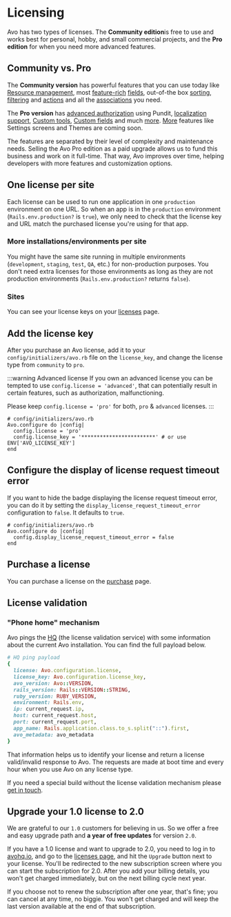 # Licensing

Avo has two types of licenses. The **Community edition**is free to use and works best for personal, hobby, and small commercial projects, and the **Pro edition** for when you need more advanced features.

## Community vs. Pro

The **Community version** has powerful features that you can use today like [Resource management](./resources.html), most [feature-rich](./field-options.html) [fields](./fields.html), out-of-the box [sorting](./field-options.html#sortable-fields), [filtering](./filters.html) and [actions](./actions.html) and all the [associations](./associations.html) you need.

The **Pro version** has [advanced authorization](./authorization.html) using Pundit, [localization support](./localization.html), [Custom tools](./custom-tools.html), [Custom fields](./custom-tools.html) and much [more](https://avohq.io/pricing). [More](https://avohq.io/roadmap) features like Settings screens and Themes are coming soon.

The features are separated by their level of complexity and maintenance needs. Selling the Avo Pro edition as a paid upgrade allows us to fund this business and work on it full-time. That way, Avo improves over time, helping developers with more features and customization options.

## One license per site

Each license can be used to run one application in one `production` environment on one URL. So when an app is in the `production` environment (`Rails.env.production?` is `true`), we only need to check that the license key and URL match the purchased license you're using for that app.

### More installations/environments per site

You might have the same site running in multiple environments (`development`, `staging`, `test`, `QA`, etc.) for non-production purposes. You don't need extra licenses for those environments as long as they are not production environments (`Rails.env.production?` returns `false`).

### Sites

You can see your license keys on your [licenses](https://avohq.io/licenses) page.

## Add the license key

After you purchase an Avo license, add it to your `config/initializers/avo.rb` file on the `license_key`, and change the license type from `community` to `pro`.

:::warning Advanced license
If you own an advanced license you can be tempted to use `config.license = 'advanced'`, that can potentially result in certain features, such as authorization, malfunctioning.

Please keep `config.license = 'pro'` for both, `pro` & `advanced` licenses.
:::

```ruby{3-4}
# config/initializers/avo.rb
Avo.configure do |config|
  config.license = 'pro'
  config.license_key = '************************' # or use ENV['AVO_LICENSE_KEY']
end
```

## Configure the display of license request timeout error

If you want to hide the badge displaying the license request timeout error, you can do it by setting the `display_license_request_timeout_error` configuration to `false`. It defaults to `true`.

```ruby{3}
# config/initializers/avo.rb
Avo.configure do |config|
  config.display_license_request_timeout_error = false
end
```
## Purchase a license

You can purchase a license on the [purchase](https://avohq.io/purchase/pro) page.

## License validation

### "Phone home" mechanism

Avo pings the [HQ](https://avohq.io) (the license validation service) with some information about the current Avo installation. You can find the full payload below.

```ruby
# HQ ping payload
{
  license: Avo.configuration.license,
  license_key: Avo.configuration.license_key,
  avo_version: Avo::VERSION,
  rails_version: Rails::VERSION::STRING,
  ruby_version: RUBY_VERSION,
  environment: Rails.env,
  ip: current_request.ip,
  host: current_request.host,
  port: current_request.port,
  app_name: Rails.application.class.to_s.split("::").first,
  avo_metadata: avo_metadata
}
```

That information helps us to identify your license and return a license valid/invalid response to Avo.
The requests are made at boot time and every hour when you use Avo on any license type.

If you need a special build without the license validation mechanism please [get in touch](mailto:adrian@avohq.io).


## Upgrade your 1.0 license to 2.0

We are grateful to our `1.0` customers for believing in us. So we offer a free and easy upgrade path and **a year of free updates** for version `2.0`.

If you have a 1.0 license and want to upgrade to 2.0, you need to log in to [avohq.io](https://avohq.io), and go to the [licenses page](https://avohq.io/subscriptions), and hit the `Upgrade` button next to your license. You'll be redirected to the new subscription screen where you can start the subscription for 2.0.
After you add your billing details, you won't get charged immediately, but on the next billing cycle next year.

If you choose not to renew the subscription after one year, that's fine; you can cancel at any time, no biggie. You won't get charged and will keep the last version available at the end of that subscription.
